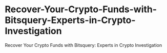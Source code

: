# Recover-Your-Crypto-Funds-with-Bitsquery-Experts-in-Crypto-Investigation
Recover Your Crypto Funds with Bitsquery: Experts in Crypto Investigation
